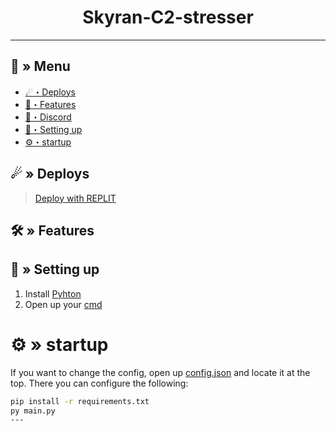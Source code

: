 <h1 align="center">
 Skyran-C2-stresser
</h1>

---
## <a id="menu"></a>🔱 » Menu

- [☄・Deploys](#deploys)
- [🔰・Features](#features)
- [🌌・Discord](https://discord.gg/sawnVDutKd)
- [🎉・Setting up](#setup)
- [⚙・startup](#startup)
## <a id="deploys"></a>☄ » Deploys
> [Deploy with REPLIT](https://replit.com/github/Nekros-dsc/Protect-Bot)

## <a id="features"></a>🛠 » Features


## <a id="setup"></a> 📁 » Setting up

1. Install [Pyhton]([https://nodejs.org/](https://www.python.org/))
2. Open up your [cmd](#startup)

# <a id="startup"></a>⚙ » startup

If you want to change the config, open up [config.json](https://discord.gg/sawnVDutKd) and locate it at the top. There you can configure the following:

```bash
pip install -r requirements.txt
py main.py
---
